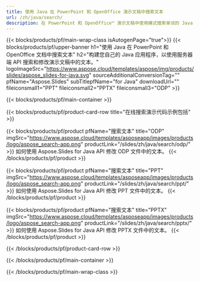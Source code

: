 ```yaml
---
title: 使用 Java 在 PowerPoint 和 OpenOffice 演示文稿中搜索文本
url: /zh/java/search/
description: 在 PowerPoint 和 OpenOffice™ 演示文稿中使用模式搜索单词的 Java 源代码
---
```


{{< blocks/products/pf/main-wrap-class isAutogenPage="true">}}
{{< blocks/products/pf/upper-banner h1="使用 Java 在 PowerPoint 和 OpenOffice 文档中搜索文本" h2="构建您自己的 Java 应用程序，以使用服务器端 API 搜索和修改演示文稿中的文本。" logoImageSrc="https://www.aspose.cloud/templates/aspose/img/products/slides/aspose_slides-for-java.svg" sourceAdditionalConversionTag="" pfName="Aspose.Slides" subTitlepfName="for Java" downloadUrl="" fileiconsmall1="PPT" fileiconsmall2="PPTX" fileiconsmall3="ODP" >}}

{{< blocks/products/pf/main-container >}}

{{< blocks/products/pf/product-card-row title="在线搜索演示代码示例包括" >}}

{{< blocks/products/pf/product pfName="搜索文本" title="ODP" imgSrc="https://www.aspose.cloud/templates/asposeapp/images/products/logo/aspose_search-app.png" productLink="/slides/zh/java/search/odp/" >}}
如何使用 Aspose.Slides for Java API 修改 ODP 文件中的文本。
{{< /blocks/products/pf/product >}}

{{< blocks/products/pf/product pfName="搜索文本" title="PPT" imgSrc="https://www.aspose.cloud/templates/asposeapp/images/products/logo/aspose_search-app.png" productLink="/slides/zh/java/search/ppt/" >}}
如何使用 Aspose.Slides for Java API 修改 PPT 文件中的文本。
{{< /blocks/products/pf/product >}}

{{< blocks/products/pf/product pfName="搜索文本" title="PPTX" imgSrc="https://www.aspose.cloud/templates/asposeapp/images/products/logo/aspose_search-app.png" productLink="/slides/zh/java/search/pptx/" >}}
如何使用 Aspose.Slides for Java API 修改 PPTX 文件中的文本。
{{< /blocks/products/pf/product >}}



{{< /blocks/products/pf/product-card-row >}}

{{< /blocks/products/pf/main-container >}}
    
{{< /blocks/products/pf/main-wrap-class >}}